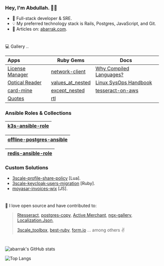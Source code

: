 ### Hey, I'm Abdullah. 👋🏻

* 🌱  Full-stack developer & SRE.
* 💡 My preferred technology stack is Rails, Postgres, JavaScript, and Git.
* 📘 Articles on: [abarrak.com](https://www.abarrak.com). 
#

💻 Gallery ..

| Apps  | Ruby Gems | Docs |
| :-- | ------ | ----- |
| [License Manager](https://github.com/abarrak/license-manager) | [network-client](https://github.com/abarrak/network-client) | [Why Compiled Languages?](https://whycompiledlanguages.com/) |
| [Optical Reader](https://github.com/abarrak/optical-reader) | [values_at_nested](https://github.com/abarrak/values_at_nested) | [Linux SysOps Handbook](https://abarrak.gitbook.io/linux-sysops-handbook) |
| [card-mine](https://github.com/abarrak/card-mine) | [except_nested](https://rubygems.org/gems/except_nested) | [tesseract-on-aws](https://github.com/abarrak/tesseract-on-aws) |
| [Quotes](https://github.com/abarrak/Quotes-Application) | [rtl](https://github.com/abarrak/rtl) | |



### Ansible Roles & Collections

| [k3s-ansible-role](https://github.com/abarrak/k3s-offline-ansible) |
| --------- |

| [offline-postgres-ansible](https://github.com/abarrak/postgres-offline-ansible) |
| --------- |

| [redis-ansible-role](https://github.com/abarrak/redis-ansible-role) |
| --------- |

### Custom Solutions 
- [3scale-profile-share-policy](https://github.com/ElmCompany/) [Lua].
- [3scale-keycloak-users-migration](https://github.com/abarrak/3scale-keycloak-users-migration) [Ruby].
- [moyasar-invoices-wix](https://github.com/ecleel/moyasar-invoices-wix) [JS].

#
💚 I love open source and have contributed to: 
    
>  [Rtesseract](https://github.com/dannnylo/rtesseract/graphs/contributors), [postgres-copy](https://github.com/diogob/postgres-copy/pull/48), [Active Merchant](https://github.com/activemerchant/active_merchant/pulls?q=is%3Apr+author%3Aabarrak+), [ngx-gallery](https://github.com/lukasz-galka/ngx-gallery), 
  [Localization.Json](https://github.com/hishamco/My.Extensions.Localization.Json), 
>
> [3scale_toolbox](https://github.com/3scale/3scale_toolbox), [best-ruby](https://github.com/franzejr/best-ruby/pull/71), [form.io](https://github.com/formio/formio.js/pull/866) ... among others ✌️
  
#
![abarrak's GitHub stats](https://github-readme-stats.vercel.app/api?username=abarrak&show_icons=true&theme=onedark) 

![Top Langs](https://github-readme-stats.vercel.app/api/top-langs/?username=abarrak&layout=compact)
